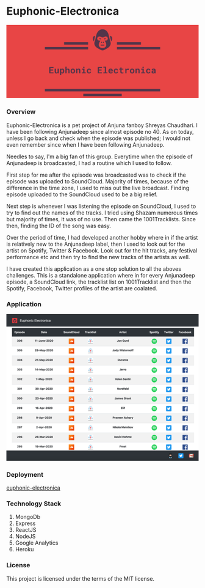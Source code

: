 # Euphonic-Electronica

![Brand Banner](/readMeImages/EE-Header.png)

### Overview

Euphonic-Electronica is a pet project of Anjuna fanboy Shreyas Chaudhari. I have been following Anjunadeep since almost episode no 40. As on today, unless I go back and check when the episode was published; I would not even remember since when I have been following Anjunadeep.

Needles to say, I'm a big fan of this group. Everytime when the episode of Anjunadeep is broadcasted, I had a routine which I used to follow. 

First step for me after the episode was broadcasted was to check if the episode was uploaded to SoundCloud. Majority of times, because of the difference in the time zone, I used to miss out the live broadcast. Finding episode uploaded to the SoundCloud used to be a big relief.

Next step is whenever I was listening the episode on SoundCloud, I used to try to find out the names of the tracks. I tried using Shazam numerous times but majority of times, it was of no use. Then came the 1001Tracklists. Since then, finding the ID of the song was easy.

Over the period of time, I had developed another hobby where in if the artist is relatively new to the Anjunadeep label, then I used to look out for the artist on Spotify, Twitter & Facebook. Look out for the hit tracks, any festival performance etc and then try to find the new tracks of the artists as well.

I have created this application as a one stop solution to all the aboves challenges. This is a standalone application where in for every Anjunadeep episode, a SoundCloud link, the tracklist list on 1001Tracklist and then the Spotify, Facebook, Twitter profiles of the artist are coalated.

### Application 

![Application Image](/readMeImages/EuphonicElectronicaSampleImage.png)

### Deployment 

[euphonic-electronica](https://euphonic-electronica.herokuapp.com/)

### Technology Stack

1. MongoDb
2. Express
3. ReactJS
4. NodeJS
5. Google Analytics
6. Heroku

### License

This project is licensed under the terms of the MIT license.